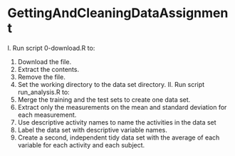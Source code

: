 # GettingAndCleaningDataAssignment
I. Run script 0-download.R to:
  1. Download the file.
  2. Extract the contents.
  3. Remove the file.
  4. Set the working directory to the data set directory.
II. Run script run_analysis.R to:
  1. Merge the training and the test sets to create one data set.
  2. Extract only the measurements on the mean and standard deviation for each measurement. 
  3. Use descriptive activity names to name the activities in the data set
  4. Label the data set with descriptive variable names. 
  5. Create a second, independent tidy data set with the average of each variable for each activity and each subject.
